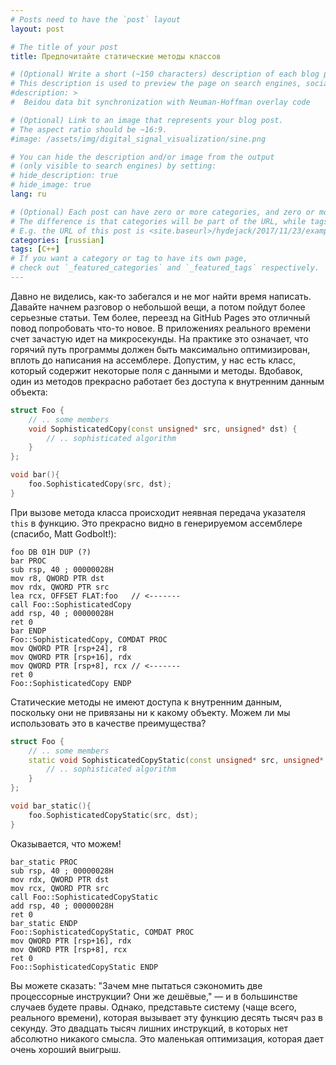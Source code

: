 ```yaml
---
# Posts need to have the `post` layout
layout: post

# The title of your post
title: Предпочитайте статические методы классов

# (Optional) Write a short (~150 characters) description of each blog post.
# This description is used to preview the page on search engines, social media, etc.
#description: >
#  Beidou data bit synchronization with Neuman-Hoffman overlay code

# (Optional) Link to an image that represents your blog post.
# The aspect ratio should be ~16:9.
#image: /assets/img/digital_signal_visualization/sine.png

# You can hide the description and/or image from the output
# (only visible to search engines) by setting:
# hide_description: true
# hide_image: true
lang: ru

# (Optional) Each post can have zero or more categories, and zero or more tags.
# The difference is that categories will be part of the URL, while tags will not.
# E.g. the URL of this post is <site.baseurl>/hydejack/2017/11/23/example-content/
categories: [russian]
tags: [C++]
# If you want a category or tag to have its own page,
# check out `_featured_categories` and `_featured_tags` respectively.
---
```


Давно не виделись, как-то забегался и не мог найти время написать. Давайте начнем разговор о небольшой вещи, а потом пойдут более серьезные статьи. Тем более, переезд на GitHub Pages это отличный повод попробовать что-то новое. 
В приложениях реального времени счет зачастую идет на микросекунды. На практике это означает, что горячий путь программы должен быть максимально оптимизирован, вплоть до написания на ассемблере. Допустим, у нас есть класс, который содержит некоторые поля с данными и методы. Вдобавок, один из методов прекрасно работает без доступа к внутренним данным объекта:

```cpp
struct Foo {
    // .. some members
    void SophisticatedCopy(const unsigned* src, unsigned* dst) {
        // .. sophisticated algorithm
    }
};

void bar(){
    foo.SophisticatedCopy(src, dst);
}
```

При вызове метода класса происходит неявная передача указателя ```this``` в функцию. Это прекрасно видно в генерируемом ассемблере (спасибо, Matt Godbolt!):

```assembly
foo DB 01H DUP (?)
bar PROC
sub rsp, 40 ; 00000028H
mov r8, QWORD PTR dst
mov rdx, QWORD PTR src
lea rcx, OFFSET FLAT:foo   // <-------
call Foo::SophisticatedCopy
add rsp, 40 ; 00000028H
ret 0
bar ENDP
Foo::SophisticatedCopy, COMDAT PROC
mov QWORD PTR [rsp+24], r8
mov QWORD PTR [rsp+16], rdx
mov QWORD PTR [rsp+8], rcx // <-------
ret 0
Foo::SophisticatedCopy ENDP
```

Статические методы не имеют доступа к внутренним данным, поскольку они не привязаны ни к какому объекту. Можем ли мы использовать это в качестве преимущества?

```cpp
struct Foo {
    // .. some members
    static void SophisticatedCopyStatic(const unsigned* src, unsigned* dst) {
        // .. sophisticated algorithm
    }
};

void bar_static(){
    foo.SophisticatedCopyStatic(src, dst);
}
```

Оказывается, что можем!

```assembly
bar_static PROC
sub rsp, 40 ; 00000028H
mov rdx, QWORD PTR dst
mov rcx, QWORD PTR src
call Foo::SophisticatedCopyStatic
add rsp, 40 ; 00000028H
ret 0
bar_static ENDP
Foo::SophisticatedCopyStatic, COMDAT PROC
mov QWORD PTR [rsp+16], rdx
mov QWORD PTR [rsp+8], rcx
ret 0
Foo::SophisticatedCopyStatic ENDP
```

Вы можете сказать: "Зачем мне пытаться сэкономить две процессорные инструкции? Они же дешёвые," — и в большинстве случаев будете правы. Однако, представьте систему (чаще всего, реального времени), которая вызывает эту функцию десять тысяч раз в секунду. Это двадцать тысяч лишних инструкций, в которых нет абсолютно никакого смысла. Это маленькая оптимизация, которая дает очень хороший выигрыш. 
